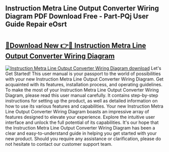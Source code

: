 ## Instruction Metra Line Output Converter Wiring Diagram PDF Download Free - Part-PQj User Guide Repair eOsrt

# <h2><a href="http://dfro51m.blite.top/?on=Instruction+Metra+Line+Output+Converter+Wiring+Diagram">🔗Download New 👉🔴 Instruction Metra Line Output Converter Wiring Diagram</a></h2>

[![Instruction Metra Line Output Converter Wiring Diagram download](https://i.imgur.com/lujVjoI.png)](http://dfro51m.blite.top/?on=Instruction+Metra+Line+Output+Converter+Wiring+Diagram)
Let's Get Started! This user manual is your passport to the world of possibilities with your new Instruction Metra Line Output Converter Wiring Diagram. Get acquainted with its features, installation process, and operating guidelines. To make the most of your Instruction Metra Line Output Converter Wiring Diagram, please read this user manual carefully. It contains step-by-step instructions for setting up the product, as well as detailed information on how to use its various features and capabilities. Your new Instruction Metra Line Output Converter Wiring Diagram boasts an impressive array of features designed to elevate your experience. Explore the intuitive user interface and unlock the full potential of its capabilities. It's our hope that the Instruction Metra Line Output Converter Wiring Diagram has been a clear and easy-to-understand guide in helping you get started with your new product. Should you require any assistance or clarification, please do not hesitate to contact our customer support team.

